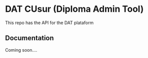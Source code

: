 # DAT CUsur (Diploma Admin Tool)

This repo has the API for the DAT plataform 

## Documentation

Coming soon....